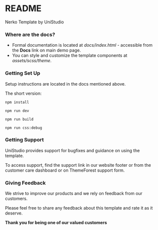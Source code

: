 # README #

Nerko Template by UniStudio

### Where are the docs? ###

* Formal documentation is located at *docs/index.html* - accessible from the **Docs** link on main demo page.
* You can style and customize the template components at *assets/scss/theme*.

### Getting Set Up ###

Setup instructions are located in the docs mentioned above.

The short version:

``` npm install ```

``` npm run dev ```

``` npm run build ```

``` npm run css:debug ```

### Getting Support ###

UniStudio provides support for bugfixes and guidance on using the template.

To access support, find the support link in our website footer or from the customer care dashboard or on ThemeForest support form.

### Giving Feedback ###

We strive to improve our products and we rely on feedback from our customers.

Please feel free to share any feedback about this template and rate it as it deserve.

**Thank you for being one of our valued customers**